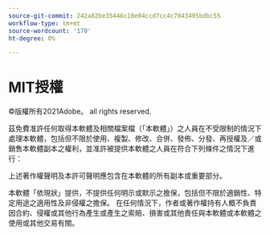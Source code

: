 ```yaml
---
source-git-commit: 242a82be35446c18e04ccd7cc4c7843495bdbc55
workflow-type: tm+mt
source-wordcount: '170'
ht-degree: 0%

---
```

# MIT授權

©版權所有2021Adobe。 all rights reserved.

茲免費准許任何取得本軟體及相關檔案檔（「本軟體」）之人員在不受限制的情況下處理本軟體，包括但不限於使用、複製、修改、合併、發佈、分發、再授權及／或銷售本軟體副本之權利，並准許被提供本軟體之人員在符合下列條件之情況下進行：

上述著作權聲明及本許可聲明應包含在本軟體的所有副本或重要部分。

本軟體「依現狀」提供，不提供任何明示或默示之擔保，包括但不限於適銷性、特定用途之適用性及非侵權之擔保。 在任何情況下，作者或著作權持有人概不負責因合約、侵權或其他行為產生或產生之索賠、損害或其他責任與本軟體或本軟體之使用或其他交易有關。
